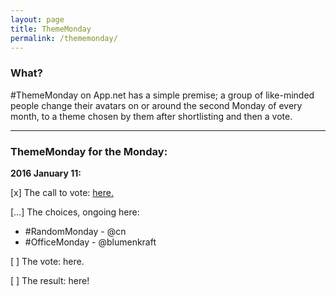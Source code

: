 ```yaml
---
layout: page
title: ThemeMonday
permalink: /thememonday/
---
```


### What?

\#ThemeMonday on App.net has a simple premise; a group of like-minded people change their avatars on or around the second Monday of every month, to a theme chosen by them after shortlisting and then a vote.

---

### ThemeMonday for the Monday:

**2016 January 11:**

[x] The call to vote: [here.](http://bazbt3.github.io/2016/01/04/thememonday-call/)

[…] The choices, ongoing here:

* \#RandomMonday - @cn    
* \#OfficeMonday - @blumenkraft

[ ] The vote: here.

[ ] The result: here!
